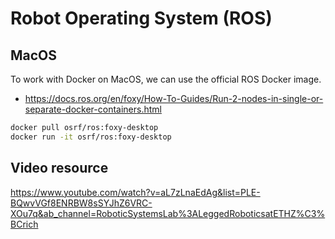 # Robot Operating System (ROS)

## MacOS

To work with Docker on MacOS, we can use the official ROS Docker image.

- https://docs.ros.org/en/foxy/How-To-Guides/Run-2-nodes-in-single-or-separate-docker-containers.html

```bash
docker pull osrf/ros:foxy-desktop
docker run -it osrf/ros:foxy-desktop
```

## Video resource

https://www.youtube.com/watch?v=aL7zLnaEdAg&list=PLE-BQwvVGf8ENRBW8sSYJhZ6VRC-XOu7q&ab_channel=RoboticSystemsLab%3ALeggedRoboticsatETHZ%C3%BCrich
